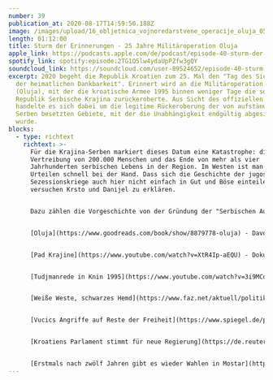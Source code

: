 ```yaml
---
number: 39
publication_at: 2020-08-17T14:59:50.188Z
image: /images/upload/16_obljetnica_vojnoredarstvene_operacije_oluja_05082011_kninska_tvrdjava_155.jpeg
length: 01:12:00
title: Sturm der Erinnerungen - 25 Jahre Militäroperation Oluja
apple_link: https://podcasts.apple.com/de/podcast/episode-40-sturm-der-erinnerungen-25-jahre-milit%C3%A4roperation/id1170436903?i=1000488431599
spotify_link: spotify:episode:2TG1Q5lw4ydaUpPZfw3gQY
soundcloud_link: https://soundcloud.com/user-89524652/episode-40-sturm-der-erinnerungen-25-jahre-militaroperation-oluja
excerpt: 2020 begeht die Republik Kroatien zum 25. Mal den "Tag des Sieges und
  der heimatlichen Dankbarkeit". Erinnert wird an die Militäroperation "Sturm"
  (Oluja), mit der die kroatische Armee 1995 binnen weniger Tage die sogenannten
  Republik Serbische Krajina zurückeroberte. Aus Sicht des offiziellen Kroatiens
  handelte es sich dabei um die legitime Rückeroberung der von aufständischen
  Serben besetzten Gebiete, mit der die Unabhängigkeit endgültig abgesichert
  wurde.
blocks:
  - type: richtext
    richtext: >-
      Für die Krajina-Serben markiert dieses Datum eine Katastrophe: die
      Vertreibung von 200.000 Menschen und das Ende von mehr als vier
      Jahrhunderten serbischen Lebens in der Region. Im Westen ist man mit
      Urteilen schnell bei der Hand. Dass sich die Geschichte der jugoslawischen
      Sezessionskriege auch hier nicht einfach in Gut und Böse einteilen lässt,
      versuchen Krsto und Danijel zu erklären.


      Dazu zählen die Vorgeschichte von der Gründung der "Serbischen Autonomen Oblast Krajina" bis zu ihrem Ende. Außerdem erklären sie, warum in diesem Jahr die Gedenkfeiern etwas anders abliefen, als in den vergangenen Jahren. Daneben erfahrt ihr, warum Fascho-Rocker Thompson nicht mehr so gut auf die FAZ zu sprechen ist, warum sich der Start der slowenischen Fußballliga verschiebt und warum in Serbien unter Vucic auf einmal gegen investigative Journalistennetzwerke ermittelt wird.


      [Oluja](https://www.goodreads.com/book/show/8879778-oluja) - Davor Marijan (Kroatisch)


      [Pad Krajine](https://www.youtube.com/watch?v=XtR4Ip-aEQU) - Dokumentation von Vreme (Serbisch)


      [Tudjmanrede in Knin 1995](https://www.youtube.com/watch?v=3i9MCq5OCKs) (Kroatisch)


      [Weiße Weste, schwarzes Hemd](https://www.faz.net/aktuell/politik/marko-perkovi-alias-thompson-wie-ist-er-wirklich-16866765.html?premium) - Potrait und Interview mit Thompson (FAZ)


      [Vucics Angriffe auf Reste der Freiheit](https://www.spiegel.de/politik/ausland/serbien-aleksandar-vucics-angriff-auf-die-reste-der-freiheit-a-b6303bc7-03f8-4809-9eb2-bf0d55c8d542?sara_ecid=soci_upd_KsBF0AFjflf0DZCxpPYDCQgO1dEMph) (Spiegel)


      [Kroatiens Parlament stimmt für neue Regierung](https://de.reuters.com/article/koatien-regierung-idDEKCN24P0N2) (Reuters)


      [Erstmals nach zwölf Jahren gibt es wieder Wahlen in Mostar](https://www.derstandard.de/story/2000119312471/erstmals-nach-zwoelf-jahrenwahlen-in-mostar) (Standard)
---
```

